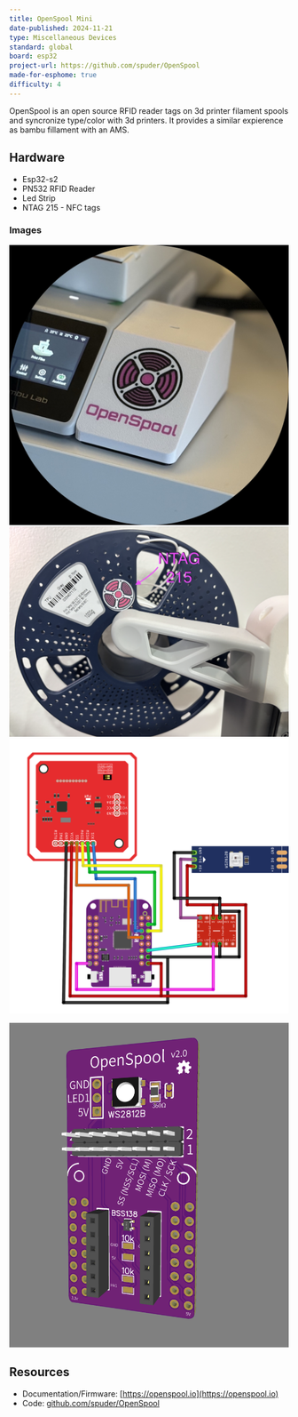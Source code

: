 ```yaml
---
title: OpenSpool Mini
date-published: 2024-11-21
type: Miscellaneous Devices
standard: global
board: esp32
project-url: https://github.com/spuder/OpenSpool
made-for-esphome: true
difficulty: 4
---
```


OpenSpool is an open source RFID reader tags on 3d printer filament spools and syncronize type/color with 3d printers. It provides a similar expierence as bambu fillament with an AMS.

## Hardware

- Esp32-s2
- PN532 RFID Reader
- Led Strip
- NTAG 215 - NFC tags

### Images

![OpenSpool Mini](./OpenSpoolMini.jpg "OpenSpool Mini")
![NFC](./NFC3.png "NFC Tag Placement")
![Wiring Diagram](./OpenSpoolMiniWiringDiagram.png "Wiring Diagram")  

![PCB](./PCB.png "PCB")

## Resources

- Documentation/Firmware: [https://openspool.io](https://openspool.io)
- Code: [github.com/spuder/OpenSpool](https://github.com/spuder/OpenSpool)
